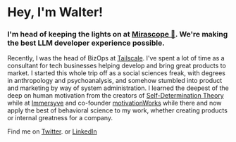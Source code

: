 # Hey, I'm Walter!

### I'm head of keeping the lights on at [Mirascope  🚀](https://github.com/mirascope/mirascope). We're making the best LLM developer experience possible.

Recently, I was the head of BizOps at [Tailscale](https://github.com/tailscale/tailscale/). I've spent a lot of time as a consultant for tech businesses helping develop and bring great products to market. I started this whole trip off as a social sciences freak, with degrees in anthropology and psychoanalysis, and somehow stumbled into product and marketing by way of system administration. 
I learned the deepest of the deep on human motivation from the creators of [Self-Determination Theory](https://selfdeterminationtheory.com) while at [Immersyve](https://immersyve.com) and co-founder [motivationWorks](https://motivationworks.com) while there and now apply the best of behavioral science to my work, whether creating products or internal greatness for a company.

Find me on <a rel="me" href="https://twitter.com/atomeater">Twitter</a>.
or <a rel="me" href="https://linkedin.com/in/walterbudzian">LinkedIn</a>

